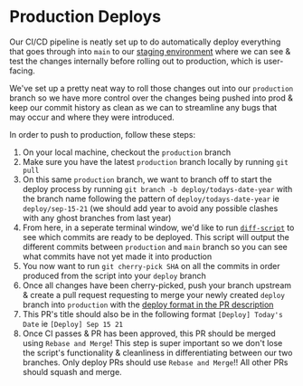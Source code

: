 # Production Deploys 

Our CI/CD pipeline is neatly set up to do automatically deploy everything that goes through into `main` to our [staging environment](https://staging.cruzhacks.com) where we can see & test the changes internally before rolling out to production, which is user-facing. 

We've set up a pretty neat way to roll those changes out into our `production` branch so we have more control over the changes being pushed into prod & keep our commit history as clean as we can to streamline any bugs that may occur and where they were introduced. 

In order to push to production, follow these steps: 

1. On your local machine, checkout the `production` branch
2. Make sure you have the latest `production` branch locally by running `git pull`  
3. On this same `production` branch, we want to branch off to start the deploy process by running `git branch -b deploy/todays-date-year` with the branch name following the pattern of `deploy/todays-date-year` ie `deploy/sep-15-21` (we should add year to avoid any possible clashes with any ghost branches from last year)
4. From here, in a seperate terminal window, we'd like to run [`diff-script`](../diff-script.rb) to see which commits are ready to be deployed. This script will output the different commits between `production` and `main` branch so you can see what commits have not yet made it into production 
5. You now want to run `git cherry-pick SHA` on all the commits in order produced from the script into your `deploy` branch 
6. Once all changes have been cherry-picked, push your branch upstream & create a pull request requesting to merge your newly created `deploy` branch into `production` with the [deploy format in the PR description](../.github/deploy_request_template.md)
7. This PR's title should also be in the following format `[Deploy] Today's Date` ie `[Deploy] Sep 15 21` 
8. Once CI passes & PR has been approved, this PR should be merged using `Rebase and Merge`! This step is super important so we don't lose the script's functionality & cleanliness in differentiating between our two branches. Only deploy PRs should use `Rebase and Merge`!! All other PRs should squash and merge. 